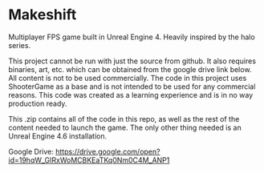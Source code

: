# Makeshift
Multiplayer FPS game built in Unreal Engine 4. Heavily inspired by the halo series.

This project cannot be run with just the source from github. It also requires binaries, art, etc. which can be obtained from the google drive link below. All content is not to be used commercially.
The code in this project uses ShooterGame as a base and is not intended to be used for any commercial reasons.
This code was created as a learning experience and is in no way production ready.

This .zip contains all of the code in this repo, as well as the rest of the content needed to launch the game. The only other thing needed is an Unreal Engine 4.6 installation.

Google Drive: https://drive.google.com/open?id=19hqW_GIRxWoMCBKEaTKq0Nm0C4M_ANP1
